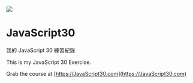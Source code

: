 ![](https://javascript30.com/images/JS3-social-share.png)

# JavaScript30

我的 JavaScript 30 練習紀錄

This is my JavaScript 30 Exercise.

Grab the course at [https://JavaScript30.com](https://JavaScript30.com)
